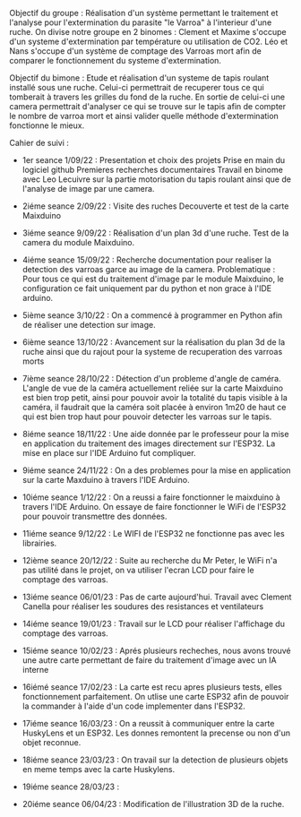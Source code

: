 Objectif du groupe :
Réalisation d'un système permettant le traitement et l'analyse pour l'extermination du parasite "le Varroa" à l'interieur d'une ruche.
On divise notre groupe en 2 binomes : Clement et Maxime s'occupe d'un systeme d'extermination par température ou utilisation de CO2.
                                      Léo et Nans s'occupe d'un système de comptage des Varroas mort afin de comparer le fonctionnement du systeme d'extermination.

Objectif du bimone :
  Etude et réalisation d'un systeme de tapis roulant installé sous une ruche. Celui-ci permettrait de recuperer tous ce qui tomberait à travers les grilles du fond de la ruche. En sortie de celui-ci une camera permettrait d'analyser ce qui se trouve sur le tapis afin de compter le nombre de varroa mort et ainsi valider quelle méthode d'extermination fonctionne le mieux.

Cahier de suivi :

- 1er seance 1/09/22 :
  Presentation et choix des projets
  Prise en main du logiciel github
  Premieres recherches documentaires
  Travail en binome avec Leo Lecuivre sur la partie motorisation du tapis roulant ainsi que de l'analyse de image par une camera.

- 2iéme seance 2/09/22 :
  Visite des ruches
  Decouverte et test de la carte Maixduino

- 3iéme seance 9/09/22 :
  Réalisation d'un plan 3d d'une ruche.
  Test de la camera du module Maixduino.
  
- 4iéme seance 15/09/22 :
  Recherche documentation pour realiser la detection des varroas garce au image de la camera. 
  Problematique : Pour tous ce qui est du traitement d'image par le module Maixduino, le configuration ce fait uniquement par du python et non grace à l'IDE arduino.
  
- 5ième seance 3/10/22 :
  On a commencé à programmer en Python afin de réaliser une detection sur image.
  
- 6ième seance 13/10/22 :
  Avancement sur la réalisation du plan 3d de la ruche ainsi que du rajout pour la systeme de recuperation des varroas morts

- 7ième seance 28/10/22 : 
  Détection d'un probleme d'angle de caméra. L'angle de vue de la caméra actuellement reliée sur la carte Maixduino est bien trop petit, ainsi pour pouvoir avoir la     totalité du tapis visible à la caméra, il faudrait que la caméra soit placée à environ 1m20 de haut ce qui est bien trop haut pour pouvoir detecter les varroas     sur le tapis.
  
- 8iéme seance 18/11/22 :
  Une aide donnée par le professeur pour la mise en application du traitement des images directement sur l'ESP32. La mise en place sur l'IDE Arduino fut compliquer.

- 9iéme seance 24/11/22 :
  On a des problemes pour la mise en application sur la carte Maxduino à travers l'IDE Arduino. 
  
- 10iéme seance 1/12/22 :
  On a reussi a faire fonctionner le maixduino à travers l'IDE Arduino. On essaye de faire fonctionner le WiFi de l'ESP32 pour pouvoir transmettre des données.

- 11iéme seance 9/12/22 :
  Le WIFI de l'ESP32 ne fonctionne pas avec les librairies. 

- 12ième seance 20/12/22 :
  Suite au recherche du Mr Peter, le WiFi n'a pas utilité dans le projet, on va utiliser l'ecran LCD pour faire le comptage des varroas.

- 13iéme seance 06/01/23 :
  Pas de carte aujourd'hui. Travail avec Clement Canella pour réaliser les soudures des resistances et ventilateurs
  
- 14iéme seance 19/01/23 :
  Travail sur le LCD pour réaliser l'affichage du comptage des varroas.
  
- 15iéme seance 10/02/23 :
  Aprés plusieurs recheches, nous avons trouvé une autre carte permettant de faire du traitement d'image avec un IA interne

- 16iémé seance 17/02/23 :
  La carte est recu apres plusieurs tests, elles fonctionnement parfaitement. On utlise une carte ESP32 afin de pouvoir la commander à l'aide d'un code implementer dans l'ESP32.
  
- 17iéme seance 16/03/23 :
  On a reussit à communiquer entre la carte HuskyLens et un ESP32. Les donnes remontent la precense ou non d'un objet reconnue.
  
- 18iéme seance 23/03/23 :
  On travail sur la detection de plusieurs objets en meme temps avec la carte Huskylens.
  
- 19iéme seance 28/03/23 :

- 20iéme seance 06/04/23 :
  Modification de l'illustration 3D de la ruche.
  
